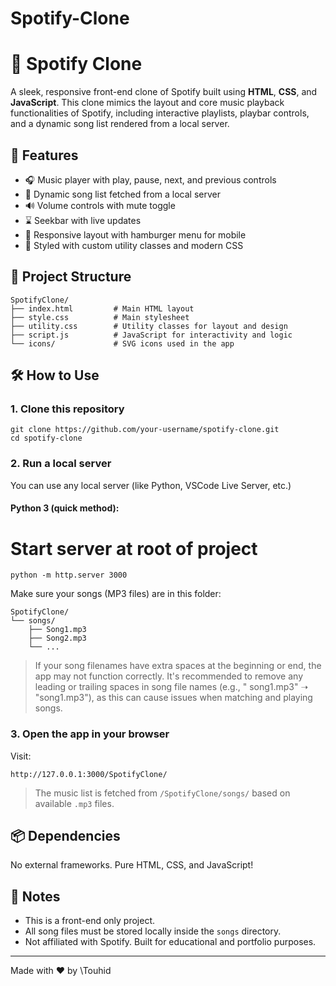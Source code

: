 # Spotify-Clone

# 🎵 Spotify Clone

A sleek, responsive front-end clone of Spotify built using **HTML**, **CSS**, and **JavaScript**. This clone mimics the layout and core music playback functionalities of Spotify, including interactive playlists, playbar controls, and a dynamic song list rendered from a local server.

## 🚀 Features

- 🎧 Music player with play, pause, next, and previous controls
- 📃 Dynamic song list fetched from a local server
- 🔊 Volume controls with mute toggle
- ⌛ Seekbar with live updates
- 📱 Responsive layout with hamburger menu for mobile
- 🎨 Styled with custom utility classes and modern CSS

## 📁 Project Structure
```
SpotifyClone/
├── index.html         # Main HTML layout
├── style.css          # Main stylesheet
├── utility.css        # Utility classes for layout and design
├── script.js          # JavaScript for interactivity and logic
└── icons/             # SVG icons used in the app

```

## 🛠️ How to Use

### 1. Clone this repository

```
git clone https://github.com/your-username/spotify-clone.git
cd spotify-clone
````

### 2. Run a local server

You can use any local server (like Python, VSCode Live Server, etc.)

#### Python 3 (quick method):

# Start server at root of project
```
python -m http.server 3000
```

Make sure your songs (MP3 files) are in this folder:

```
SpotifyClone/
└── songs/
    ├── Song1.mp3
    ├── Song2.mp3
    └── ...
```

>If your song filenames have extra spaces at the beginning or end, the app may not function correctly.
>It's recommended to remove any leading or trailing spaces in song file names (e.g., " song1.mp3" ➝ "song1.mp3"), as this can cause issues when matching and playing songs.


### 3. Open the app in your browser

Visit:

```
http://127.0.0.1:3000/SpotifyClone/
```

> The music list is fetched from `/SpotifyClone/songs/` based on available `.mp3` files.


## 📦 Dependencies

No external frameworks. Pure HTML, CSS, and JavaScript!

## 📌 Notes

* This is a front-end only project.
* All song files must be stored locally inside the `songs` directory.
* Not affiliated with Spotify. Built for educational and portfolio purposes.


---

Made with ❤️ by \Touhid



